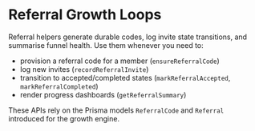 # Referral Growth Loops

Referral helpers generate durable codes, log invite state transitions, and summarise funnel health. Use them whenever you need to:

- provision a referral code for a member (`ensureReferralCode`)
- log new invites (`recordReferralInvite`)
- transition to accepted/completed states (`markReferralAccepted`, `markReferralCompleted`)
- render progress dashboards (`getReferralSummary`)

These APIs rely on the Prisma models `ReferralCode` and `Referral` introduced for the growth engine.
